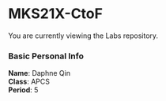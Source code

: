 # MKS21X-CtoF
You are currently viewing the Labs repository.
### Basic Personal Info
**Name**: Daphne Qin\
**Class**: APCS\
**Period**: 5
